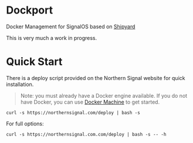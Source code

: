 # Dockport
Docker Management for SignalOS based on [Shipyard](https://github.com/shipyard/shipyard)

This is very much a work in progress.

# Quick Start
There is a deploy script provided on the Northern Signal website for quick
installation.

> Note: you must already have a Docker engine available.  If you do not have
Docker, you can use [Docker Machine](https://github.com/docker/machine) to
get started.

```
curl -s https://northernsignal.com/deploy | bash -s
```

For full options:

```
curl -s https://northernsignal.com.com/deploy | bash -s -- -h
```
